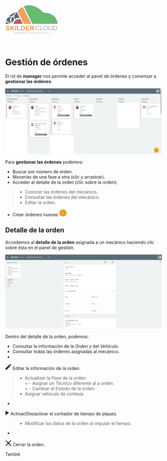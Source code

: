 

![](Images/LogoSilderCloud_mini.png)

</br>   
  
# Gestión de órdenes  
  
El rol de **manager** nos permite acceder al panel de órdenes y comenzar a **gestionar las órdenes**.  
  
![](Images/es-ES_SkilderCloud_OrdersManagement.png)    
  
Para **gestionar las órdenes** podemos:   
  
 - Buscar por número de orden.  
 - Moverlas de una fase a otra (clic y arrastrar).  
 - Acceder al detalle de la orden (clic sobre la orden):    
 > - Conocer las órdenes del mecánico.  
 > - Consultar las órdenes del mecánico.  
 > - Editar la orden.    
- Crear órdenes nuevas ![](Images/ic_AddOrder.png)  
  
## Detalle de la orden    
  
Accedemos al **detalle de la orden** asignada a un mecánico haciendo _clic_ sobre ésta en el panel de gestión.   
  

![](Images/es-ES_SkilderCloud_OrderDetail.png)  
  
Dentro del detalle de la orden, podemos:  
  
 - Consultar la información de la _Orden_ y del _Vehículo_.    
 - Consultar todas las órdenes asignadas al mecánico.
 - 
![](Images/ic_edit.png)
Editar la información de la orden.     
> - Actualizar la _Fase_ de la orden.  
< - Asignar un _Técnico_  diferente al a orden.  
< - Cambiar el _Estado_  de la orden. 
> - Asignar vehículo de cortesía. 
 - 
![](Images/ic_TimePicker.png) Activar/Desactivar el contador de tiempo de piques.  
> - Modificar los datos de la orden al imputar el tiempo.  
 - 
![](Images/ic_close.png) Cerrar la orden.



  


  
Tambié
 
  

